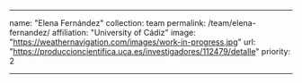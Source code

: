 ---

name: "Elena Fernández"
collection: team
permalink: /team/elena-fernandez/
affiliation: "University of Cádiz"
image: "https://weathernavigation.com/images/work-in-progress.jpg"
url: "https://produccioncientifica.uca.es/investigadores/112479/detalle"
priority: 2

---